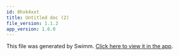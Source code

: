 ```yaml
---
id: 8hxk4xxt
title: Untitled doc (2)
file_version: 1.1.2
app_version: 1.6.0
---
```


This file was generated by Swimm. [Click here to view it in the app](/repos/Z2l0aHViJTNBJTNBc21hcnQtbWlycm9yJTNBJTNBSWRpdFllZ2VyU3dpbW0=/docs/8hxk4xxt).
